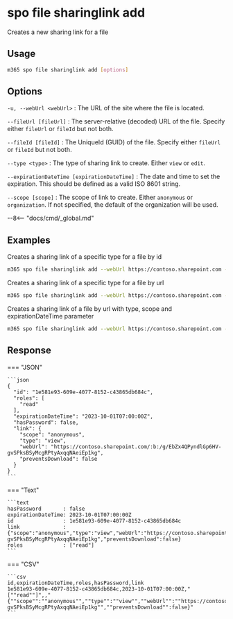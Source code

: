 # spo file sharinglink add

Creates a new sharing link for a file

## Usage

```sh
m365 spo file sharinglink add [options]
```

## Options

`-u, --webUrl <webUrl>`
: The URL of the site where the file is located.

`--fileUrl [fileUrl]`
: The server-relative (decoded) URL of the file. Specify either `fileUrl` or `fileId` but not both.

`--fileId [fileId]`
: The UniqueId (GUID) of the file. Specify either `fileUrl` or `fileId` but not both.

`--type <type>`
: The type of sharing link to create. Either `view` or `edit`.

`--expirationDateTime [expirationDateTime]`
: The date and time to set the expiration. This should be defined as a valid ISO 8601 string.

`--scope [scope]`
: The scope of link to create. Either `anonymous` or `organization`. If not specified, the default of the organization will be used.

--8<-- "docs/cmd/_global.md"

## Examples

Creates a sharing link of a specific type for a file by id

```sh
m365 spo file sharinglink add --webUrl https://contoso.sharepoint.com --fileId daebb04b-a773-4baa-b1d1-3625418e3234 --type view
```

Creates a sharing link of a specific type for a file by url

```sh
m365 spo file sharinglink add --webUrl https://contoso.sharepoint.com --fileUrl "/sites/demo/Shared Documents/Test1.docx" --type edit
```

Creates a sharing link of a file by url with type, scope and expirationDateTime parameter

```sh
m365 spo file sharinglink add --webUrl https://contoso.sharepoint.com --fileUrl "/sites/demo/Shared Documents/Test1.docx" --type edit --scope anonymous --expirationDateTime "2023-01-09T16:20:00Z"
```

## Response

=== "JSON"

    ```json
    {
      "id": "1e581e93-609e-4077-8152-c43865db684c",
      "roles": [
        "read"
      ],
      "expirationDateTime": "2023-10-01T07:00:00Z",
      "hasPassword": false,
      "link": {
        "scope": "anonymous",
        "type": "view",
        "webUrl": "https://contoso.sharepoint.com/:b:/g/EbZx4QPyndlGp6HV-gvSPksBSyMcgRPtyAxqqNAeiEp1kg",
        "preventsDownload": false
      }
    }
    ```

=== "Text"

    ```text
    hasPassword       : false
    expirationDateTime: 2023-10-01T07:00:00Z
    id                : 1e581e93-609e-4077-8152-c43865db684c
    link              : {"scope":"anonymous","type":"view","webUrl":"https://contoso.sharepoint.com/:b:/g/EbZx4QPyndlGp6HV-gvSPksBSyMcgRPtyAxqqNAeiEp1kg","preventsDownload":false}
    roles             : ["read"]
    ```

=== "CSV"

    ```csv
    id,expirationDateTime,roles,hasPassword,link
    1e581e93-609e-4077-8152-c43865db684c,2023-10-01T07:00:00Z,"[""read""]",,"{""scope"":""anonymous"",""type"":""view"",""webUrl"":""https://contoso.sharepoint.com/:b:/g/EbZx4QPyndlGp6HV-gvSPksBSyMcgRPtyAxqqNAeiEp1kg"",""preventsDownload"":false}"
    ```
